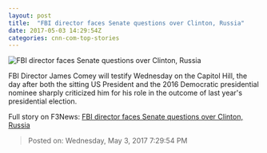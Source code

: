 ```yaml
---
layout: post
title:  "FBI director faces Senate questions over Clinton, Russia"
date: 2017-05-03 14:29:54Z
categories: cnn-com-top-stories
---
```


![FBI director faces Senate questions over Clinton, Russia](http://i2.cdn.cnn.com/cnnnext/dam/assets/170309164539-james-comey-0908-super-tease.jpg)

FBI Director James Comey will testify Wednesday on the Capitol Hill, the day after both the sitting US President and the 2016 Democratic presidential nominee sharply criticized him for his role in the outcome of last year's presidential election.


Full story on F3News: [FBI director faces Senate questions over Clinton, Russia](http://www.f3nws.com/n/XAHRmH)

> Posted on: Wednesday, May 3, 2017 7:29:54 PM
